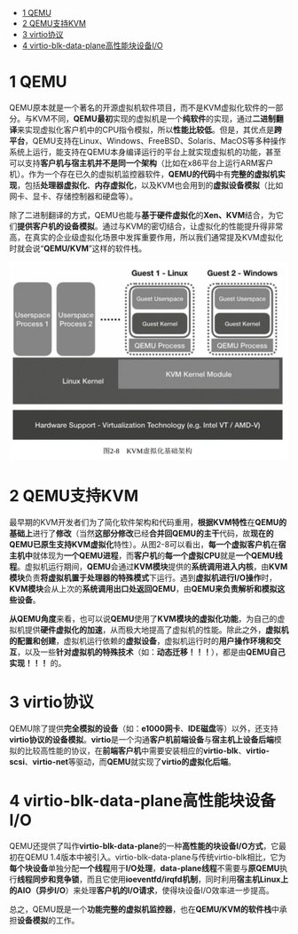 
<!-- @import "[TOC]" {cmd="toc" depthFrom=1 depthTo=6 orderedList=false} -->

<!-- code_chunk_output -->

* [1 QEMU](#1-qemu)
* [2 QEMU支持KVM](#2-qemu支持kvm)
* [3 virtio协议](#3-virtio协议)
* [4 virtio\-blk\-data\-plane高性能块设备I/O](#4-virtio-blk-data-plane高性能块设备io)

<!-- /code_chunk_output -->

# 1 QEMU

QEMU原本就是一个著名的开源虚拟机软件项目，而不是KVM虚拟化软件的一部分。与KVM不同，**QEMU最初**实现的虚拟机是一个**纯软件**的实现，通过**二进制翻译**来实现虚拟化客户机中的CPU指令模拟，所以**性能比较低**。但是，其优点是**跨平台**，QEMU支持在Linux、Windows、FreeBSD、Solaris、MacOS等多种操作系统上运行，能支持在QEMU本身编译运行的平台上就实现虚拟机的功能，甚至可以支持**客户机与宿主机并不是同一个架构**（比如在x86平台上运行ARM客户机）。作为一个存在已久的虚拟机监控器软件，**QEMU的代码**中有**完整的虚拟机实现**，包括**处理器虚拟化**、**内存虚拟化**，以及KVM也会用到的**虚拟设备模拟**（比如网卡、显卡、存储控制器和硬盘等）。

除了二进制翻译的方式，QEMU也能与**基于硬件虚拟化**的**Xen、KVM**结合，为它们**提供客户机的设备模拟**。通过与KVM的密切结合，让虚拟化的性能提升得非常高，在真实的企业级虚拟化场景中发挥重要作用，所以我们通常提及KVM虚拟化时就会说“**QEMU/KVM**”这样的软件栈。

![](./images/2019-05-14-21-42-10.png)

# 2 QEMU支持KVM

最早期的KVM开发者们为了简化软件架构和代码重用，**根据KVM特性**在**QEMU的基础上**进行了**修改**（当然**这部分修改**已经**合并回QEMU的主干**代码，故**现在的QEMU已原生支持KVM虚拟化**特性）。从图2\-8可以看出，**每一个虚拟客户机**在**宿主机中**就体现为**一个QEMU进程**，而**客户机**的**每一个虚拟CPU**就是**一个QEMU线程**。虚拟机运行期间，**QEMU**会通过**KVM模块**提供的**系统调用进入内核**，由**KVM模块**负责**将虚拟机置于处理器的特殊模式**下运行。遇到**虚拟机进行I/O操作**时，**KVM模块**会从上次的**系统调用出口处返回QEMU**，由**QEMU来负责解析和模拟这些设备**。

**从QEMU角度**来看，也可以说**QEMU**使用了**KVM模块的虚拟化功能**，为自己的虚拟机提供**硬件虚拟化的加速**，从而极大地提高了虚拟机的性能。除此之外，**虚拟机的配置和创建**，虚拟机运行依赖的**虚拟设备**，虚拟机运行时的**用户操作环境和交互**，以及一些**针对虚拟机的特殊技术**（如：**动态迁移！！！**），都是由**QEMU自己实现！！！** 的。

# 3 virtio协议

QEMU除了提供**完全模拟的设备**（如：**e1000网卡**、**IDE磁盘**等）以外，还支持**virtio协议的设备模拟**。**virtio**是一个沟通**客户机前端设备**与**宿主机上设备后端**模拟的比较高性能的协议，在**前端客户机**中需要安装相应的**virtio\-blk**、**virtio\-scsi**、**virtio\-net**等驱动，而**QEMU**就实现了**virtio的虚拟化后端**。

# 4 virtio\-blk\-data\-plane高性能块设备I/O

QEMU还提供了叫作**virtio\-blk\-data\-plane**的一种**高性能的块设备I/O方式**，它最初在QEMU 1.4版本中被引入。virtio\-blk\-data\-plane与传统virtio\-blk相比，它为**每个块设备**单独分配**一个线程**用于**I/O处理**，**data\-plane线程**不需要与**原QEMU**执行**线程同步和竞争锁**，而且它使用**ioeventfd/irqfd机制**，同时利用**宿主机Linux上的AIO（异步I/O**）来处理**客户机的I/O请求**，使得块设备I/O效率进一步提高。

总之，QEMU既是一个**功能完整的虚拟机监控器**，也在**QEMU/KVM的软件栈**中承担**设备模拟**的工作。
